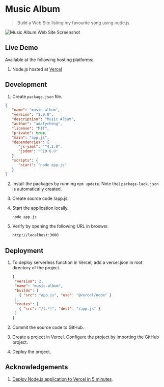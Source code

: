# Music Album 

> Build a Web Site listing my favourite song using node.js.

![Music Album Web Site Screenshot](images/music-album-vercel.png)

## Live Demo

Available at the following hosting platforms:
1. Node.js hosted at [Vercel](https://music-album-liart.vercel.app)

## Development

1. Create `package.json` file.

```json
{
   "name": "music-album",
   "version": "1.0.0",
   "description": "Music Album",
   "author": "adafycheng",
   "license": "MIT",
   "private": true,
   "main": "app.js",
   "dependencies": {
      "js-yaml": "^4.1.0",
      "jsdom": "^19.0.0"
   },
   "scripts": {
      "start": "node app.js"
   }
}
```

2. Install the packages by running `npm update`.  Note that `package-lock.json` is automatically created.

3. Create source code /app.js.

4. Start the application locally.
    ```sh
    node app.js
    ```

5. Verify by opening the following URL in broswer.
    ```sh
    http://localhost:3000
    ```

## Deployment

1. To deploy serverless function in Vercel, add a vercel.json in root directory of the project.

    ```json
    {
     "version": 2,
     "name": "music-album",
     "builds": [
       { "src": "app.js", "use": "@vercel/node" }
     ],
     "routes": [
       { "src": "/(.*)", "dest": "/app.js" }
     ]
    }
    ```

2. Commit the source code to GitHub.

3. Create a project in Vercel.  Configure the project by importing the GitHub project.

4. Deploy the project.


## Acknowledgements

1. [Deploy Node.js application to Vercel in 5 minutes](https://blog.adafycheng.dev/deploy-nodejs-application-to-vercel-in-5-minutes).

